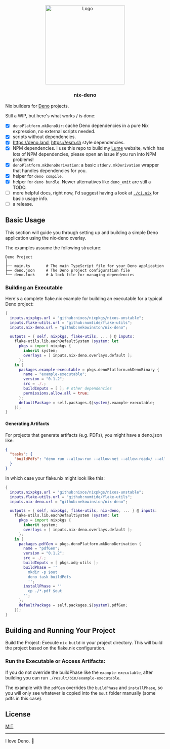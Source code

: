 <p align="center">
  <picture>
    <source media="(prefers-color-scheme: dark)" srcset="./.github/assets/nix-deno-dark.webp" width="250">
    <source media="(prefers-color-scheme: light)" srcset="./.github/assets/nix-deno-light.webp" width="250">
    <img alt="Logo" src="./.github/assets/nix-deno-dark.webp" width="250">
  </picture>
  <h3 align="center">nix-deno</h3>
</p>

Nix builders for [Deno](https://deno.land) projects.

Still a WIP, but here's what works / is done:

- [x] `denoPlatform.mkDenoDir`: cache Deno dependencies in a pure Nix expression, no external scripts needed.
- [x] scripts without dependencies.
- [x] https://deno.land, https://esm.sh style dependencies. 
- [x] NPM dependencies. I use this repo to build my [Lume](https://lume.land) website, which has lots of NPM dependencies, please open an issue if you run into NPM problems!
- [x] `denoPlatform.mkDenoDerivation`: a basic `stdenv.mkDerivation` wrapper that handles dependencies for you.
- [x] helper for `deno compile`.
- [x] helper for `deno bundle`. Newer alternatives like `deno_emit` are still a TODO.
- [ ] more helpful docs, right now, I'd suggest having a look at [`./ci.nix`](./ci.nix) for basic usage info.
- [ ] a release.

## Basic Usage
This section will guide you through setting up and building a simple Deno application using the nix-deno overlay. 

The examples assume the following structure:

```
Deno Project
│
├── main.ts       # The main TypeScript file for your Deno application
├── deno.json     # The Deno project configuration file
└── deno.lock     # A lock file for managing dependencies
```


### Building an Executable
Here's a complete flake.nix example for building an executable for a typical Deno project:

```nix
{
  inputs.nixpkgs.url = "github:nixos/nixpkgs/nixos-unstable";
  inputs.flake-utils.url = "github:numtide/flake-utils";
  inputs.nix-deno.url = "github:nekowinston/nix-deno";

  outputs = { self, nixpkgs, flake-utils, ... } @ inputs:
    flake-utils.lib.eachDefaultSystem (system: let
      pkgs = import nixpkgs {
        inherit system;
        overlays = [ inputs.nix-deno.overlays.default ];
      };
    in {
      packages.example-executable = pkgs.denoPlatform.mkDenoBinary {
        name = "example-executable";
        version = "0.1.2";
        src = ./.;
        buildInputs = [ ]; # other dependencies
        permissions.allow.all = true;
      };
      defaultPackage = self.packages.${system}.example-executable;
    });
}
```

#### Generating Artifacts
For projects that generate artifacts (e.g. PDFs), you might have a deno.json like:

```json
{
  "tasks": {
    "buildPdfs": "deno run --allow-run --allow-net --allow-read=/ --allow-write=. main.ts"
  }
}
``` 

In which case your flake.nix might look like this:

```nix
{
  inputs.nixpkgs.url = "github:nixos/nixpkgs/nixos-unstable";
  inputs.flake-utils.url = "github:numtide/flake-utils";
  inputs.nix-deno.url = "github:nekowinston/nix-deno";

  outputs = { self, nixpkgs, flake-utils, nix-deno, ... } @ inputs:
    flake-utils.lib.eachDefaultSystem (system: let
      pkgs = import nixpkgs {
        inherit system;
        overlays = [ inputs.nix-deno.overlays.default ];
      };
    in {
      packages.pdfGen = pkgs.denoPlatform.mkDenoDerivation {
        name = "pdfGen";
        version = "0.1.2";
        src = ./.;
        buildInputs = [ pkgs.xdg-utils ];
        buildPhase = ''
          mkdir -p $out
          deno task buildPdfs
          '';
        installPhase = ''
          cp ./*.pdf $out
        '';
      };
      defaultPackage = self.packages.${system}.pdfGen;
    });
}
```

## Building and Running Your Project
Build the Project: Execute `nix build` in your project directory. This will build the project based on the flake.nix configuration.

### Run the Executable or Access Artifacts:

If you do not override the buildPhase like the `example-executable`, after building you can run `./result/bin/example-executable`.

The example with the `pdfGen` overrides the `buildPhase` and `installPhase`, so you will only see whatever is copied into the `$out` folder manually (some pdfs in this case).

## License

[MIT](./LICENSE)

---

I love Deno. 🥰
